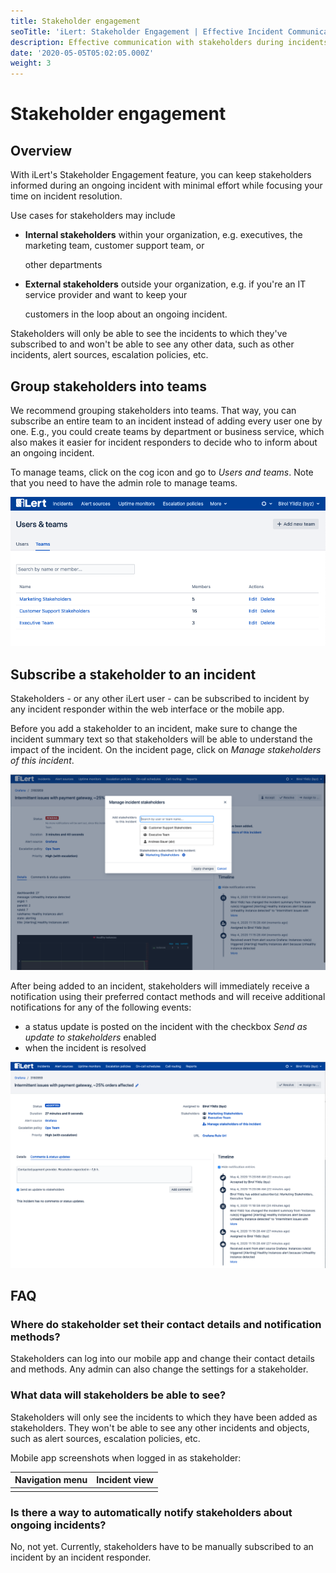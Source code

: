 ```yaml
---
title: Stakeholder engagement
seoTitle: 'iLert: Stakeholder Engagement | Effective Incident Communication'
description: Effective communication with stakeholders during incidents
date: '2020-05-05T05:02:05.000Z'
weight: 3
---
```


# Stakeholder engagement

## Overview <a id="overview"></a>

With iLert's Stakeholder Engagement feature, you can keep stakeholders informed during an ongoing incident with minimal effort while focusing your time on incident resolution.

Use cases for stakeholders may include

* **Internal stakeholders** within your organization, e.g. executives, the marketing team, customer support team, or 

  other departments 

* **External stakeholders** outside your organization, e.g. if you're an IT service provider and want to keep your 

  customers in the loop about an ongoing incident.

Stakeholders will only be able to see the incidents to which they've subscribed to and won't be able to see any other data, such as other incidents, alert sources, escalation policies, etc.

## Group stakeholders into teams <a id="2"></a>

We recommend grouping stakeholders into teams. That way, you can subscribe an entire team to an incident instead of adding every user one by one. E.g., you could create teams by department or business service, which also makes it easier for incident responders to decide who to inform about an ongoing incident.

To manage teams, click on the cog icon and go to _Users and teams_. Note that you need to have the admin role to manage teams.

![](../.gitbook/assets/teams.png)

## Subscribe a stakeholder to an incident <a id="3"></a>

Stakeholders - or any other iLert user - can be subscribed to incident by any incident responder within the web interface or the mobile app.

Before you add a stakeholder to an incident, make sure to change the incident summary text so that stakeholders will be able to understand the impact of the incident. On the incident page, click on _Manage stakeholders of this incident_.

![](../.gitbook/assets/manage_stakeholder.png)

After being added to an incident, stakeholders will immediately receive a notification using their preferred contact methods and will receive additional notifications for any of the following events:

* a status update is posted on the incident with the checkbox _Send as update to stakeholders_ enabled
* when the incident is resolved

![](../.gitbook/assets/status_update.png)

## FAQ

### Where do stakeholder set their contact details and notification methods?

Stakeholders can log into our mobile app and change their contact details and methods. Any admin can also change the settings for a stakeholder.

### What data will stakeholders be able to see?

Stakeholders will only see the incidents to which they have been added as stakeholders. They won't be able to see any other incidents and objects, such as alert sources, escalation policies, etc.

Mobile app screenshots when logged in as stakeholder:

| Navigation menu | Incident view |
| :--- | :--- |
|  |  |

### Is there a way to automatically notify stakeholders about ongoing incidents?

No, not yet. Currently, stakeholders have to be manually subscribed to an incident by an incident responder.

